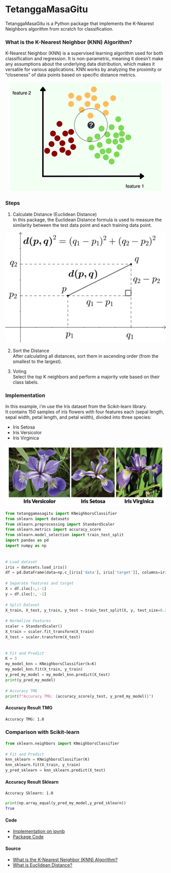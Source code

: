 # TetanggaMasaGitu

TetanggaMasaGitu is a Python package that implements the K-Nearest Neighbors algorithm from scratch for classification. <br/>

### What is the K-Nearest Neighbor (KNN) Algorithm?
K-Nearest Neighbor (KNN) is a supervised learning algorithm used for both classification and regression. It is non-parametric, meaning it doesn’t make any assumptions about the underlying data distribution, which makes it versatile for various applications. KNN works by analyzing the proximity or “closeness” of data points based on specific distance metrics.


<div align="center">
    <img src="/docs/knn.png" alt="K-Nearest Neighbors"/>
</div>

### Steps

1. Calculate Distance (Euclidean Distance) <br/>
In this package, the Euclidean Distance formula is used to measure the similarity between the test data point and each training data point.
<div align="center">
    <img src="/docs/euc.png" alt="Euclidean Distance"/>
</div>

2. Sort the Distance <br/>
After calculating all distances, sort them in ascending order (from the smallest to the largest).

3. Voting <br/>
Select the top K neighbors and perform a majority vote based on their class labels.


### Implementation

In this example, i'm use the Iris dataset from the Scikit-learn library. <br/>
It contains 150 samples of iris flowers with four features each (sepal length, sepal width, petal length, and petal width), divided into three species:
- Iris Setosa
- Iris Versicolor
- Iris Virginica

<div align="center">
    <img src="/docs/iris-ds.png" alt="Iris Datasett"/>
</div>


```python
from tetanggamasagitu import KNeighborsClassifier
from sklearn import datasets
from sklearn.preprocessing import StandardScaler
from sklearn.metrics import accuracy_score
from sklearn.model_selection import train_test_split
import pandas as pd
import numpy as np


# Load dataset
iris = datasets.load_iris()
df = pd.DataFrame(data=np.c_[iris['data'], iris['target']], columns=iris['feature_names'] + ['target'])

# Separate features and target
X = df.iloc[:,:-1]
y = df.iloc[:, -1]

# Split Dataset
X_train, X_test, y_train, y_test = train_test_split(X, y, test_size=0.2, random_state=42)

# Normalize Features
scaler = StandardScaler()
X_train = scaler.fit_transform(X_train)
X_test = scaler.transform(X_test)


# Fit and Predict
K = 3
my_model_knn = KNeighborsClassifier(k=K)
my_model_knn.fit(X_train, y_train)
y_pred_my_model = my_model_knn.predict(X_test)
print(y_pred_my_model)

# Accuracy TMG
print(f"Accuracy TMG: {accuracy_score(y_test, y_pred_my_model)}")

```

#### Accuracy Result TMG
```bash
Accuracy TMG: 1.0
```

### Comparison with Scikit-learn

```python
from sklearn.neighbors import KNeighborsClassifier

# Fit and Predict
knn_sklearn = KNeighborsClassifier(K)
knn_sklearn.fit(X_train, y_train)
y_pred_sklearn = knn_sklearn.predict(X_test)


```

#### Accuracy Result Sklearn
```bash
Accuracy Sklearn: 1.0
```

```python
print(np.array_equal(y_pred_my_model,y_pred_sklearn))
True
```

#### Code
- [Implementation on ipynb](knn.ipynb)
- [Package Code](/tetanggamasagitu/tmg_knn.py)

#### Source
- [What is the K-Nearest Neighbor (KNN) Algorithm?](https://www.appliedaicourse.com/blog/knn-algorithm-in-machine-learning/)
- [What is Euclidean Distance?](https://www.datacamp.com/tutorial/euclidean-distance)